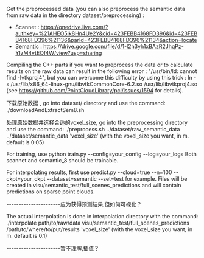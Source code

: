 Get the preprocessed data (you can also preprocess the semantic data from raw data in the directory dataset/preprocessing) :
- Scannet : https://onedrive.live.com/?authkey=%21AHEO5Ik8Hn4Ue2Y&cid=423FEBB4168FD396&id=423FEBB4168FD396%21136&parId=423FEBB4168FD396%21134&action=locate
- Semantic : https://drive.google.com/file/d/1-l2h3yh1xBAzR2JhqPz-YIzM4vtEOf4W/view?usp=sharing

Compiling the C++ parts if you want to preprocess the data or to calculate results on the raw data can result in the following error : "/usr/bin/ld: cannot find -lvtkproj4", but you can overcome this difficulty by using this trick : ln -s /usr/lib/x86_64-linux-gnu/libvtkCommonCore-6.2.so /usr/lib/libvtkproj4.so (see https://github.com/PointCloudLibrary/pcl/issues/1594 for details).


下载原始数据 , go into dataset/ directory and use the command:
./downloadAndExtractSem8.sh


处理原始数据并选择合适的voxel_size, go into the preprocessing directory and use the command:
./preprocess.sh ../dataset/raw_semantic_data ../dataset/semantic_data 'voxel_size'
(with the voxel_size you want, in m. default is 0.05)

For training, use python train.py --config=your_config --log=your_logs
Both scannet and semantic_8 should be trainable.

For interpolating results, first use predict.py --cloud=true --n=100 --ckpt=your_ckpt --dataset=semantic --set=test for example. Files will be created in visu/semantic_test/full_scenes_predictions and will contain predictions on sparse point clouds.


----------------------应为获得预测结果,但如何可视化？


The actual interpolation is done in interpolation directory with the command:
./interpolate path/to/raw/data visu/semantic_test/full_scenes_predictions /path/to/where/to/put/results 'voxel_size'
(with the voxel_size you want, in m. default is 0.1)


----------------------暂不理解,插值？
